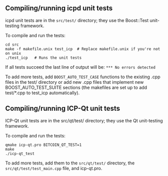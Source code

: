 Compiling/running icpd unit tests
------------------------------------

icpd unit tests are in the `src/test/` directory; they
use the Boost::Test unit-testing framework.

To compile and run the tests:

	cd src
	make -f makefile.unix test_icp  # Replace makefile.unix if you're not on unix
	./test_icp   # Runs the unit tests

If all tests succeed the last line of output will be:
`*** No errors detected`

To add more tests, add `BOOST_AUTO_TEST_CASE` functions to the existing
.cpp files in the test/ directory or add new .cpp files that
implement new BOOST_AUTO_TEST_SUITE sections (the makefiles are
set up to add test/*.cpp to test_icp automatically).


Compiling/running ICP-Qt unit tests
---------------------------------------

ICP-Qt unit tests are in the src/qt/test/ directory; they
use the Qt unit-testing framework.

To compile and run the tests:

	qmake icp-qt.pro BITCOIN_QT_TEST=1
	make
	./icp-qt_test

To add more tests, add them to the `src/qt/test/` directory,
the `src/qt/test/test_main.cpp` file, and icp-qt.pro.

